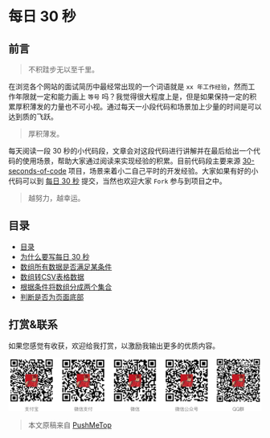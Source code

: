 # 每日 30 秒

## 前言

> 不积跬步无以至千里。

在浏览各个网站的面试简历中最经常出现的一个词语就是 `xx 年工作经验`，然而工作年限就一定和能力画上 `等号` 吗？我觉得很大程度上是，但是如果保持一定的积累厚积薄发的力量也不可小视。通过每天一小段代码和场景加上少量的时间是可以达到质的飞跃。

> 厚积薄发。

每天阅读一段 30 秒的小代码段，文章会对这段代码进行讲解并在最后给出一个代码的使用场景，帮助大家通过阅读来实现经验的积累。目前代码段主要来源 [30-seconds-of-code](https://github.com/30-seconds/30-seconds-of-code) 项目，场景来着小二自己平时的开发经验。大家如果有好的小代码可以到 [每日 30 秒](https://github.com/pushmetop/30-seconds-for-everyday/issues) 提交，当然也欢迎大家 `Fork` 参与到项目之中。

> 越努力，越幸运。

## 目录

* [目录](SUMMARY.md)
* [为什么要写每日 30 秒](README.md)
* [数组所有数据是否满足某条件](posts/all.md)
* [数组转CSV表格数据](posts/arrayToCSV.md)
* [根据条件将数组分成两个集合](posts/bifurcate.md)
* [判断是否为页面底部](posts/bottom-visible.md)

</details>

## 打赏&联系

如果您感觉有收获，欢迎给我打赏，以激励我输出更多的优质内容。

![打赏&联系](https://raw.githubusercontent.com/pushmetop/resource/master/donate/donate.png)

> 本文原稿来自 [PushMeTop](https://github.com/pushmetop)